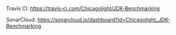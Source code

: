 Travis CI:
https://travis-ci.com/Chicagolight/JDK-Benchmarking

SonarCloud:
https://sonarcloud.io/dashboard?id=Chicagolight_JDK-Benchmarking